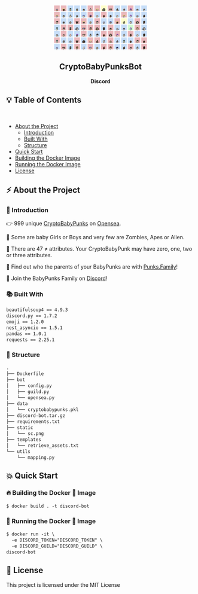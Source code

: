 <!-- PROJECT LOGO -->
<br />
<p align="center">
  <img src="https://github.com/TheCryptoBabyPunks/CryptoBabyPunksDiscordBot/blob/main/static/sc.png" width="50%" height="50%">
</p>

<h2 align="center">CryptoBabyPunksBot</h2>

<p align="center">
  <b>Discord</b>
</p>
 
## :bulb: Table of Contents
<br>

* [About the Project](#about-the-project)
  * [Introduction](#introduction)
  * [Built With](#built-with)
  * [Structure](#structure)
* [Quick Start](#quick-start)
*   [Building the Docker Image](building-the-docker-image)
*   [Running the Docker Image](running-the-docker-image)
* [License](#license)

## :zap: About the Project

### :tada: Introduction


👉 999 unique [CryptoBabyPunks](http://www.cryptobabypunks.com/allcryptobabypunks.html) on [Opensea](https://opensea.io/collection/cryptobabypunks).

🍼 Some are baby Girls or Boys and very few are Zombies, Apes or Alien.

💎 There are 47 ≠ attributes. Your CryptoBabyPunk may have zero, one, two or three attributes.

🥰 Find out who the parents of your BabyPunks are with [Punks.Family](http://punks.family/)!

💬 Join the BabyPunks Family on [Discord](https://discord.com/invite/KXHXWucTpm)!

### :books: Built With

```
beautifulsoup4 == 4.9.3
discord.py == 1.7.2
emoji == 1.2.0
nest_asyncio == 1.5.1
pandas == 1.0.1
requests == 2.25.1
```

### :art: Structure

```
.
├── Dockerfile
├── bot
│   ├── config.py
│   ├── guild.py
│   └── opensea.py
├── data
│   └── cryptobabypunks.pkl
├── discord-bot.tar.gz
├── requirements.txt
├── static
│   └── sc.png
├── templates
│   └── retrieve_assets.txt
└── utils
    └── mapping.py
```

## :boom: Quick Start

### :fire: Building the Docker :whale: Image

```
$ docker build . -t discord-bot
```

### :rocket: Running the Docker :whale: Image

```
$ docker run -it \
  -e DISCORD_TOKEN="DISCORD_TOKEN" \
  -e DISCORD_GUILD="DISCORD_GUILD" \
discord-bot
```

## :open_book: License

This project is licensed under the MIT License

